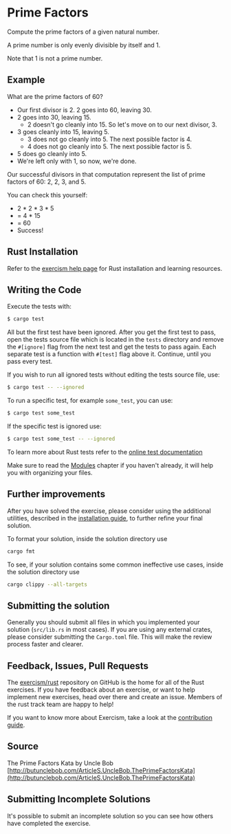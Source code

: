 # Prime Factors

Compute the prime factors of a given natural number.

A prime number is only evenly divisible by itself and 1.

Note that 1 is not a prime number.

## Example

What are the prime factors of 60?

- Our first divisor is 2. 2 goes into 60, leaving 30.
- 2 goes into 30, leaving 15.
    - 2 doesn't go cleanly into 15. So let's move on to our next divisor, 3.
- 3 goes cleanly into 15, leaving 5.
    - 3 does not go cleanly into 5. The next possible factor is 4.
    - 4 does not go cleanly into 5. The next possible factor is 5.
- 5 does go cleanly into 5.
- We're left only with 1, so now, we're done.

Our successful divisors in that computation represent the list of prime factors of 60: 2, 2, 3, and 5.

You can check this yourself:

- 2 * 2 * 3 * 5
- = 4 * 15
- = 60
- Success!

## Rust Installation

Refer to the [exercism help page][help-page] for Rust installation and learning resources.

## Writing the Code

Execute the tests with:

```bash
$ cargo test
```

All but the first test have been ignored. After you get the first test to pass, open the tests source file which is
located in the `tests` directory and remove the `#[ignore]` flag from the next test and get the tests to pass again.
Each separate test is a function with `#[test]` flag above it. Continue, until you pass every test.

If you wish to run all ignored tests without editing the tests source file, use:

```bash
$ cargo test -- --ignored
```

To run a specific test, for example `some_test`, you can use:

```bash
$ cargo test some_test
```

If the specific test is ignored use:

```bash
$ cargo test some_test -- --ignored
```

To learn more about Rust tests refer to the [online test documentation][rust-tests]

Make sure to read the [Modules][modules] chapter if you haven't already, it will help you with organizing your files.

## Further improvements

After you have solved the exercise, please consider using the additional utilities, described in
the [installation guide](https://exercism.io/tracks/rust/installation), to further refine your final solution.

To format your solution, inside the solution directory use

```bash
cargo fmt
```

To see, if your solution contains some common ineffective use cases, inside the solution directory use

```bash
cargo clippy --all-targets
```

## Submitting the solution

Generally you should submit all files in which you implemented your solution (`src/lib.rs` in most cases). If you are
using any external crates, please consider submitting the `Cargo.toml` file. This will make the review process faster
and clearer.

## Feedback, Issues, Pull Requests

The [exercism/rust](https://github.com/exercism/rust) repository on GitHub is the home for all of the Rust exercises. If
you have feedback about an exercise, or want to help implement new exercises, head over there and create an issue.
Members of the rust track team are happy to help!

If you want to know more about Exercism, take a look at
the [contribution guide](https://github.com/exercism/docs/blob/master/contributing-to-language-tracks/README.md).

[help-page]: https://exercism.io/tracks/rust/learning

[modules]: https://doc.rust-lang.org/book/ch07-02-defining-modules-to-control-scope-and-privacy.html

[cargo]: https://doc.rust-lang.org/book/ch14-00-more-about-cargo.html

[rust-tests]: https://doc.rust-lang.org/book/ch11-02-running-tests.html

## Source

The Prime Factors Kata by Uncle
Bob [http://butunclebob.com/ArticleS.UncleBob.ThePrimeFactorsKata](http://butunclebob.com/ArticleS.UncleBob.ThePrimeFactorsKata)

## Submitting Incomplete Solutions

It's possible to submit an incomplete solution so you can see how others have completed the exercise.

